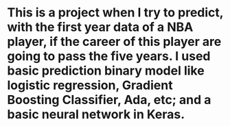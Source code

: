 # This is a project when I try to predict, with the first year data of a NBA player, if the career of this player are going to pass the five years. I used basic prediction binary model like logistic regression, Gradient Boosting Classifier, Ada, etc; and a basic neural network in Keras.
